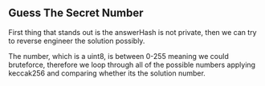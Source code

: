## Guess The Secret Number

First thing that stands out is the answerHash is not private, then we can try to reverse engineer the solution possibly.

The number, which is a uint8, is between 0-255 meaning we could bruteforce, therefore we loop through all of the possible numbers applying keccak256 and comparing whether its the solution number.



